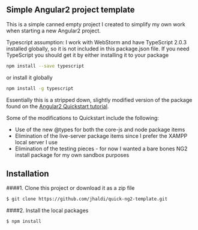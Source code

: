 ## Simple Angular2 project template

This is a simple canned empty project I created to simplify my own work when starting a new Angular2 project.

Typescript assumption:  I work with WebStorm and have TypeScript 2.0.3 installed globally, so it is not included in this package.json file.
If you need TypeScript you should get it by either installing it to your package
```sh
npm install --save typescript
```
or install it globally
```sh
npm install -g typescript 
```


Essentially this is a stripped down, slightly modified version of the package found on the [Angular2 Quickstart tutorial](https://angular.io/docs/ts/latest/quickstart.html).

Some of the modifications to Quickstart include the following:
- Use of the new @types for both the core-js and node package items
- Elimination of the live-server package items since I prefer the XAMPP local server I use
- Elimination of the testing pieces - for now I wanted a bare bones NG2 install package for my own sandbox purposes

## Installation
####1. Clone this project or download it as a zip file

```sh
$ git clone https://github.com/jhaldi/quick-ng2-template.git
```

####2. Install the local packages
 
```sh
$ npm install
```

